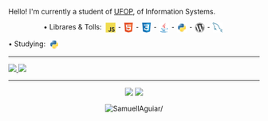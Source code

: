 <p align="left">
  Hello! I'm currently a student of <a href="https://ufop.br/">UFOP</a>,  of Information Systems.<br>
</p>

<p align="center">
  • Librares & Tolls:&nbsp;
  <img align="center" alt="javascript" src="https://github.com/devicons/devicon/blob/master/icons/javascript/javascript-original.svg" width="20" height="20"/>&nbsp;&#8259;
  <img align="center" alt="html5" src="https://github.com/devicons/devicon/blob/master/icons/html5/html5-original.svg" width="20" height="20"/>&nbsp;&#8259;
  <img align="center" alt="css3" src="https://github.com/devicons/devicon/blob/master/icons/css3/css3-original.svg" width="20" height="20"/>&nbsp;&#8259;
  <img align="center" alt="java" src="https://github.com/devicons/devicon/blob/master/icons/java/java-original.svg" width="20" height="20"/>&nbsp;&#8259;
  <img align="center" alt="python" src="https://github.com/devicons/devicon/blob/master/icons/python/python-original.svg" width="20" height="20"/>&nbsp;&#8259;
  <img align="center" alt="wordpress" src="https://github.com/devicons/devicon/blob/master/icons/wordpress/wordpress-plain.svg" width="20" height="20"/>&nbsp;&#8259;
  <img align="center" alt="mysql" src="https://github.com/devicons/devicon/blob/master/icons/mysql/mysql-original.svg" width="20" height="20"/>&nbsp;
</p>

<p align="left">
  • Studying:&nbsp;
   <img align="center" alt="python" src="https://github.com/devicons/devicon/blob/master/icons/python/python-original.svg" width="20" height="20"/>&nbsp;
</p>

<hr/>
<div>
  <p align="left">
<a href="https://github.com/SamuellAguiar">
  <img height="170em" src="https://github-readme-stats.vercel.app/api?username=SamuellAguiar&show_icons=true&theme=dark&include_all_commits=true&count_private=true"/>
  <img height="170cm" src="https://github-readme-stats.vercel.app/api/top-langs/?username=SamuellAguiar&layout=compact&langs_count=7&theme=dark" />
</p>  
</div>

<hr/>
<div align="center">
  <a href="mailto:samuellcarlosaguiar@gmail.com" alt="Gmail">
  <img src="https://img.shields.io/badge/-Gmail-FF0000?style=flat-square&labelColor=FF0000&logo=gmail&logoColor=white&link=mailto:samuellcarlosaguiar@gmail.com" /></a>
  
  <a href="https://linkedin.com/in/samuell-aguiar/" alt="Linkedin">
  <img src="https://img.shields.io/badge/-Linkedin-0e76a8?style=flat-square&logo=Linkedin&logoColor=white&link=https://linkedin.com/in/samuell-aguiar/" /></a>

  <p align="center"> <img src=https://komarev.com/ghpvc/?username=SamuellAguiar alt=SamuellAguiar/> </p>
</div>
